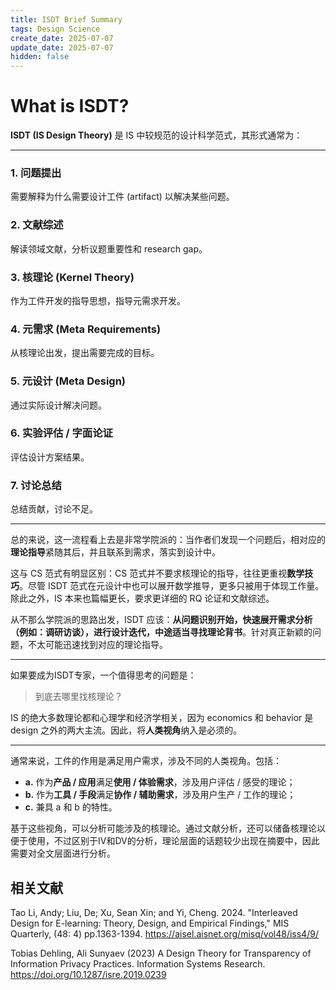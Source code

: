 ```yaml
---
title: ISDT Brief Summary
tags: Design Science
create_date: 2025-07-07
update_date: 2025-07-07
hidden: false
---
```


# What is ISDT?

**ISDT (IS Design Theory)** 是 IS 中较规范的设计科学范式，其形式通常为：

---

### 1. 问题提出

需要解释为什么需要设计工件 (artifact) 以解决某些问题。

### 2. 文献综述

解读领域文献，分析议题重要性和 research gap。

### 3. 核理论 (Kernel Theory)

作为工件开发的指导思想，指导元需求开发。

### 4. 元需求 (Meta Requirements)

从核理论出发，提出需要完成的目标。

### 5. 元设计 (Meta Design)

通过实际设计解决问题。

### 6. 实验评估 / 字面论证

评估设计方案结果。

### 7. 讨论总结

总结贡献，讨论不足。

---

总的来说，这一流程看上去是非常学院派的：当作者们发现一个问题后，相对应的**理论指导**紧随其后，并且联系到需求，落实到设计中。

这与 CS 范式有明显区别：CS 范式并不要求核理论的指导，往往更重视**数学技巧**。尽管 ISDT 范式在元设计中也可以展开数学推导，更多只被用于体现工作量。除此之外，IS 本来也篇幅更长，要求更详细的 RQ 论证和文献综述。

从不那么学院派的思路出发，ISDT 应该：**从问题识别开始，快速展开需求分析（例如：调研访谈），进行设计迭代，中途适当寻找理论背书**。针对真正新颖的问题，不太可能迅速找到对应的理论指导。

---

如果要成为ISDT专家，一个值得思考的问题是：

> 到底去哪里找核理论？

IS 的绝大多数理论都和心理学和经济学相关，因为 economics 和 behavior 是 design 之外的两大主流。因此，将**人类视角**纳入是必须的。

---

通常来说，工件的作用是满足用户需求，涉及不同的人类视角。包括：

* **a.** 作为**产品 / 应用**满足**使用 / 体验需求**，涉及用户评估 / 感受的理论；
* **b.** 作为**工具 / 手段**满足**协作 / 辅助需求**，涉及用户生产 / 工作的理论；
* **c.** 兼具 a 和 b 的特性。

基于这些视角，可以分析可能涉及的核理论。通过文献分析，还可以储备核理论以便于使用，不过区别于IV和DV的分析，理论层面的话题较少出现在摘要中，因此需要对全文层面进行分析。

## 相关文献

Tao Li, Andy; Liu, De; Xu, Sean Xin; and Yi, Cheng. 2024. "Interleaved Design for E-learning: Theory, Design, and Empirical Findings," MIS Quarterly, (48: 4) pp.1363-1394. https://aisel.aisnet.org/misq/vol48/iss4/9/

Tobias Dehling, Ali Sunyaev (2023) A Design Theory for Transparency of Information Privacy Practices. Information Systems Research. https://doi.org/10.1287/isre.2019.0239